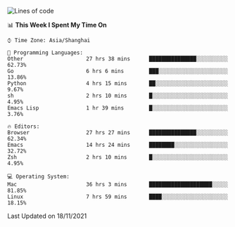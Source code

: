 <!--START_SECTION:waka-->
![Lines of code](https://img.shields.io/badge/From%20Hello%20World%20I%27ve%20Written-34469%20lines%20of%20code-blue)

📊 **This Week I Spent My Time On** 

```text
⌚︎ Time Zone: Asia/Shanghai

💬 Programming Languages: 
Other                    27 hrs 38 mins      ███████████████░░░░░░░░░░   62.73% 
Go                       6 hrs 6 mins        ███░░░░░░░░░░░░░░░░░░░░░░   13.86% 
Python                   4 hrs 15 mins       ██░░░░░░░░░░░░░░░░░░░░░░░   9.67% 
sh                       2 hrs 10 mins       █░░░░░░░░░░░░░░░░░░░░░░░░   4.95% 
Emacs Lisp               1 hr 39 mins        █░░░░░░░░░░░░░░░░░░░░░░░░   3.76%

🔥 Editors: 
Browser                  27 hrs 27 mins      ███████████████░░░░░░░░░░   62.34% 
Emacs                    14 hrs 24 mins      ████████░░░░░░░░░░░░░░░░░   32.72% 
Zsh                      2 hrs 10 mins       █░░░░░░░░░░░░░░░░░░░░░░░░   4.95%

💻 Operating System: 
Mac                      36 hrs 3 mins       ████████████████████░░░░░   81.85% 
Linux                    7 hrs 59 mins       ████░░░░░░░░░░░░░░░░░░░░░   18.15%

```


 Last Updated on 18/11/2021
<!--END_SECTION:waka-->
